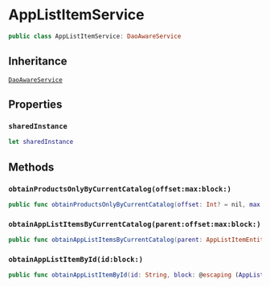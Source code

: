 # AppListItemService

``` swift
public class AppListItemService: DaoAwareService
```

## Inheritance

[`DaoAwareService`](/DaoAwareService)

## Properties

### `sharedInstance`

``` swift
let sharedInstance
```

## Methods

### `obtainProductsOnlyByCurrentCatalog(offset:max:block:)`

``` swift
public func obtainProductsOnlyByCurrentCatalog(offset: Int? = nil, max: Int? = nil, block: @escaping ([AppListItemEntity], Error?) -> Void)
```

### `obtainAppListItemsByCurrentCatalog(parent:offset:max:block:)`

``` swift
public func obtainAppListItemsByCurrentCatalog(parent: AppListItemEntity? = nil, offset: Int? = nil, max: Int? = nil, block: @escaping ([AppListItemEntity], Error?) -> Void)
```

### `obtainAppListItemById(id:block:)`

``` swift
public func obtainAppListItemById(id: String, block: @escaping (AppListItemEntity?, Error?) -> Void)
```
